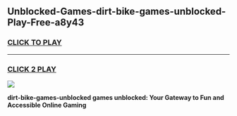 
## Unblocked-Games-dirt-bike-games-unblocked-Play-Free-a8y43
<h3>
<a href="https://premium76.site?title=dirt-bike-games-unblocked&ref=18A1">CLICK TO PLAY</a></h3>
<hr>

<h3>
<a href="https://premium76.site?title=dirt-bike-games-unblocked&ref=18A1">CLICK 2 PLAY</a>
  
</h3>

<a href="https://premium76.site?title=dirt-bike-games-unblocked&ref=18A1"><img src="https://clearcache.store/games.png"></a>


**dirt-bike-games-unblocked games unblocked: Your Gateway to Fun and Accessible Online Gaming**
